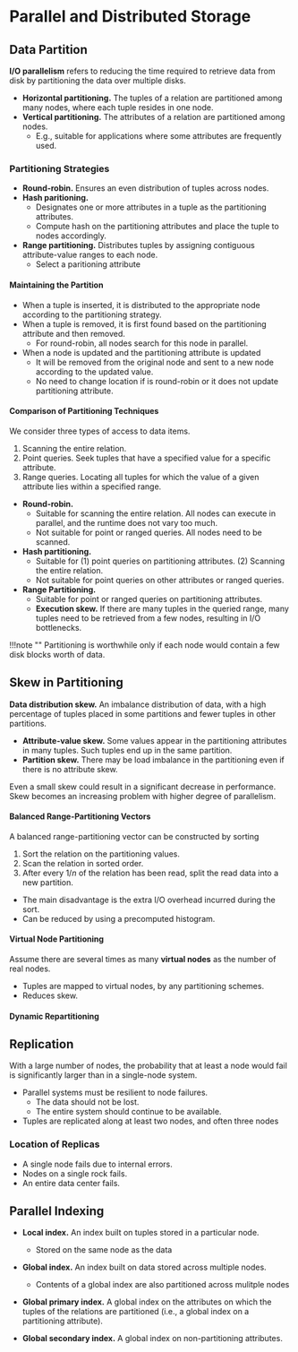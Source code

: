 # Parallel and Distributed Storage

## Data Partition

**I/O parallelism** refers to reducing the time required to retrieve data from disk by partitioning the data over multiple disks.

- **Horizontal partitioning.** The tuples of a relation are partitioned among many nodes, where each tuple resides in one node.
- **Vertical partitioning.** The attributes of a relation are partitioned among nodes.
  - E.g., suitable for applications where some attributes are frequently used.

### Partitioning Strategies

- **Round-robin.** Ensures an even distribution of tuples across nodes.
- **Hash paritioning.**
  - Designates one or more attributes in a tuple as the partitioning attributes.
  - Compute hash on the partitioning attributes and place the tuple to nodes accordingly.
- **Range partitioning.** Distributes tuples by assigning contiguous attribute-value ranges to each node.
  - Select a paritioning attribute

#### Maintaining the Partition

- When a tuple is inserted, it is distributed to the appropriate node according to the partitioning strategy.
- When a tuple is removed, it is first found based on the partitioning attribute and then removed.
  - For round-robin, all nodes search for this node in parallel.
- When a node is updated and the partitioning attribute is updated
  - It will be removed from the original node and sent to a new node according to the updated value.
  - No need to change location if is round-robin or it does not update partitioning attribute.

#### Comparison of Partitioning Techniques

We consider three types of access to data items.

1. Scanning the entire relation.
2. Point queries. Seek tuples that have a specified value for a specific attribute.
3. Range queries. Locating all tuples for which the value of a given attribute lies within a specified range.

- **Round-robin.**
  - Suitable for scanning the entire relation. All nodes can execute in parallel, and the runtime does not vary too much.
  - Not suitable for point or ranged queries. All nodes need to be scanned.
- **Hash partitioning.**
  - Suitable for (1) point queries on partitioning attributes. (2) Scanning the entire relation.
  - Not suitable for point queries on other attributes or ranged queries.
- **Range Partitioning.**
  - Suitable for point or ranged queries on partitioning attributes.
  - **Execution skew.** If there are many tuples in the queried range, many tuples need to be retrieved from a few nodes, resulting in I/O bottlenecks.

!!!note ""
    Partitioning is worthwhile only if each node would contain a few disk blocks worth of data.

## Skew in Partitioning

**Data distribution skew.** An imbalance distribution of data, with a high percentage of tuples placed in some partitions and fewer tuples in other partitions.

- **Attribute-value skew.** Some values appear in the partitioning attributes in many tuples. Such tuples end up in the same partition.
- **Partition skew.** There may be load imbalance in the partitioning even if there is no attribute skew.

Even a small skew could result in a significant decrease in performance. Skew becomes an increasing problem with higher degree of parallelism.

#### Balanced Range-Partitioning Vectors

A balanced range-partitioning vector can be constructed by sorting

1. Sort the relation on the partitioning values.
2. Scan the relation in sorted order.
3. After every $1/n$ of the relation has been read, split the read data into a new partition.

- The main disadvantage is the extra I/O overhead incurred during the sort.
- Can be reduced by using a precomputed histogram.

#### Virtual Node Partitioning

Assume there are several times as many **virtual nodes** as the number of real nodes.

- Tuples are mapped to virtual nodes, by any partitioning schemes.
- Reduces skew.

#### Dynamic Repartitioning

## Replication

With a large number of nodes, the probability that at least a node would fail is significantly larger than in a single-node system.

- Parallel systems must be resilient to node failures.
  - The data should not be lost.
  - The entire system should continue to be available.
- Tuples are replicated along at least two nodes, and often three nodes

### Location of Replicas

- A single node fails due to internal errors.
- Nodes on a single rock fails.
- An entire data center fails.

## Parallel Indexing

- **Local index.** An index built on tuples stored in a particular node.
  - Stored on the same node as the data
- **Global index.** An index built on data stored across multiple nodes.
  - Contents of a global index are also partitioned across mulitple nodes

- **Global primary index.** A global index on the attributes on which the tuples of the relations are partitioned (i.e., a global index on a partitioning attribute).
- **Global secondary index.** A global index on non-partitioning attributes.
